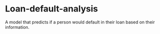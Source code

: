 # Loan-default-analysis
A model that predicts if a person would default in their loan based on their information.
